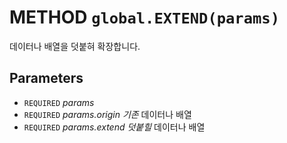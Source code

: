 # METHOD `global.EXTEND(params)`
데이터나 배열을 덧붙혀 확장합니다.

## Parameters
* `REQUIRED` *params*
* `REQUIRED` *params.origin	기존* 데이터나 배열
* `REQUIRED` *params.extend	덧붙힐* 데이터나 배열

